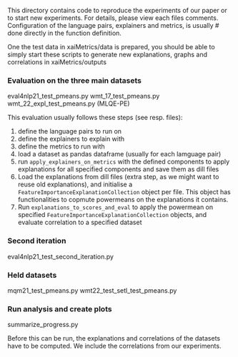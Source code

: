 This directory contains code to reproduce the experiments of our paper or to start new experiments.
For details, please view each files comments. Configuration of the language pairs, explainers and metrics, is usually #
done directly in the function definition.

One the test data in xaiMetrics/data is prepared, you should be able to simply
start these scripts to generate new explanations, graphs and correlations in
xaiMetrics/outputs

### Evaluation on the three main datasets
eval4nlp21_test_pmeans.py
wmt_17_test_pmeans.py
wmt_22_expl_test_pmeans.py (MLQE-PE)

This evaluation usually follows these steps (see resp. files):

1. define the language pairs to run on
2. define the explainers to explain with
3. define the metrics to run with
4. load a dataset as pandas dataframe (usually for each lamguage pair)
5. run `apply_explainers_on_metrics` with the defined components to apply explanations for all specified components and save them as dill files
6. Load the explanations from dill files (extra step, as we might want to reuse old explanations), and initialise a `FeatureImportanceExplanationCollection` object per file. This object has functionalities to copmute powermeans on the explanations it contains.
7. Run `explanations_to_scores_and_eval` to apply the powermean on specified `FeatureImportanceExplanationCollection` objects, and evaluate correlation to a specified  dataset

### Second iteration
eval4nlp21_test_second_iteration.py

### Held datasets
mqm21_test_pmeans.py
wmt22_test_setl_test_pmeans.py

### Run analysis and create plots
summarize_progress.py  

Before this can be run, the explanations and correlations of the datasets 
have to be computed. We include the correlations from our experiments.
